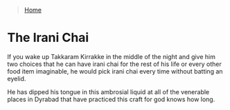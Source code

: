 >[Home](../README.md)

# The Irani Chai

If you wake up Takkaram Kirrakke in the middle of the night and give him  two choices that he can have irani chai for the rest of his life or every other food item imaginable, he would pick irani chai every time without batting an eyelid.

He has dipped his tongue in this ambrosial liquid at all of the venerable places in Dyrabad that have practiced  this craft for god knows how long.


